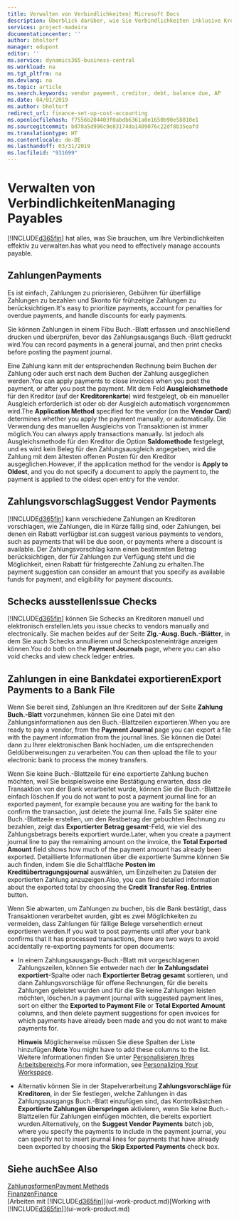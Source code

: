 ```yaml
---
title: Verwalten von Verbindlichkeiten| Microsoft Docs
description: Überblick darüber, wie Sie Verbindlichkeiten inklusive Kreditorenzahlungen, Gläubiger, Schulden und den fälligen Saldo verwalten.
services: project-madeira
documentationcenter: ''
author: bholtorf
manager: edupont
editor: ''
ms.service: dynamics365-business-central
ms.workload: na
ms.tgt_pltfrm: na
ms.devlang: na
ms.topic: article
ms.search.keywords: vendor payment, creditor, debt, balance due, AP
ms.date: 04/01/2019
ms.author: bholtorf
redirect_url: finance-set-up-cost-accounting
ms.openlocfilehash: f7556b204403f0abdb6361a0e1650b90e58810e1
ms.sourcegitcommit: bd78a5d990c9e83174da1409076c22df8b35eafd
ms.translationtype: HT
ms.contentlocale: de-DE
ms.lasthandoff: 03/31/2019
ms.locfileid: "931699"
---
```

# <a name="managing-payables"></a><span data-ttu-id="8f7e1-103">Verwalten von Verbindlichkeiten</span><span class="sxs-lookup"><span data-stu-id="8f7e1-103">Managing Payables</span></span>
[!INCLUDE[d365fin](includes/d365fin_md.md)] <span data-ttu-id="8f7e1-104">hat alles, was Sie brauchen, um Ihre Verbindlichkeiten effektiv zu verwalten.</span><span class="sxs-lookup"><span data-stu-id="8f7e1-104">has what you need to effectively manage accounts payable.</span></span>  

## <a name="payments"></a><span data-ttu-id="8f7e1-105">Zahlungen</span><span class="sxs-lookup"><span data-stu-id="8f7e1-105">Payments</span></span>
<span data-ttu-id="8f7e1-106">Es ist einfach, Zahlungen zu priorisieren, Gebühren für überfällige Zahlungen zu bezahlen und Skonto für frühzeitige Zahlungen zu berücksichtigen.</span><span class="sxs-lookup"><span data-stu-id="8f7e1-106">It's easy to prioritize payments, account for penalties for overdue payments, and handle discounts for early payments.</span></span>

<span data-ttu-id="8f7e1-107">Sie können Zahlungen in einem Fibu Buch.-Blatt erfassen und anschließend drucken und überprüfen, bevor das Zahlungsausgangs Buch.-Blatt gedruckt wird.</span><span class="sxs-lookup"><span data-stu-id="8f7e1-107">You can record payments in a general journal, and then print checks before posting the payment journal.</span></span>

<span data-ttu-id="8f7e1-108">Eine Zahlung kann mit der entsprechenden Rechnung beim Buchen der Zahlung oder auch erst nach dem Buchen der Zahlung ausgeglichen werden.</span><span class="sxs-lookup"><span data-stu-id="8f7e1-108">You can apply payments to close invoices when you post the payment, or after you post the payment.</span></span> <span data-ttu-id="8f7e1-109">Mit dem Feld **Ausgleichsmethode** für den Kreditor (auf der **Kreditorenkarte**) wird festgelegt, ob ein manueller Ausgleich erforderlich ist oder ob der Ausgleich automatisch vorgenommen wird.</span><span class="sxs-lookup"><span data-stu-id="8f7e1-109">The **Application Method** specified for the vendor (on the **Vendor Card**) determines whether you apply the payment manually, or automatically.</span></span> <span data-ttu-id="8f7e1-110">Die Verwendung des manuellen Ausgleichs von Transaktionen ist immer möglich.</span><span class="sxs-lookup"><span data-stu-id="8f7e1-110">You can always apply transactions manually.</span></span> <span data-ttu-id="8f7e1-111">Ist jedoch als Ausgleichsmethode für den Kreditor die Option **Saldomethode** festgelegt, und es wird kein Beleg für den Zahlungsausgleich angegeben, wird die Zahlung mit dem ältesten offenen Posten für den Kreditor ausgeglichen.</span><span class="sxs-lookup"><span data-stu-id="8f7e1-111">However, if the application method for the vendor is **Apply to Oldest**, and you do not specify a document to apply the payment to, the payment is applied to the oldest open entry for the vendor.</span></span>

## <a name="suggest-vendor-payments"></a><span data-ttu-id="8f7e1-112">Zahlungsvorschlag</span><span class="sxs-lookup"><span data-stu-id="8f7e1-112">Suggest Vendor Payments</span></span>
[!INCLUDE[d365fin](includes/d365fin_md.md)] <span data-ttu-id="8f7e1-113">kann verschiedene Zahlungen an Kreditoren vorschlagen, wie Zahlungen, die in Kürze fällig sind, oder Zahlungen, bei denen ein Rabatt verfügbar ist.</span><span class="sxs-lookup"><span data-stu-id="8f7e1-113">can suggest various payments to vendors, such as payments that will be due soon, or payments where a discount is available.</span></span> <span data-ttu-id="8f7e1-114">Der Zahlungsvorschlag kann einen bestimmten Betrag berücksichtigen, der für Zahlungen zur Verfügung steht und die Möglichkeit, einen Rabatt für fristgerechte Zahlung zu erhalten.</span><span class="sxs-lookup"><span data-stu-id="8f7e1-114">The payment suggestion can consider an amount that you specify as available funds for payment, and eligibility for payment discounts.</span></span>

## <a name="issue-checks"></a><span data-ttu-id="8f7e1-115">Schecks ausstellen</span><span class="sxs-lookup"><span data-stu-id="8f7e1-115">Issue Checks</span></span>
[!INCLUDE[d365fin](includes/d365fin_md.md)] <span data-ttu-id="8f7e1-116">können Sie Schecks an Kreditoren manuell und elektronisch erstellen.</span><span class="sxs-lookup"><span data-stu-id="8f7e1-116">lets you issue checks to vendors manually and electronically.</span></span> <span data-ttu-id="8f7e1-117">Sie machen beides auf der Seite **Zlg.-Ausg. Buch.-Blätter**, in dem Sie auch Schecks annullieren und Scheckposteneinträge anzeigen können.</span><span class="sxs-lookup"><span data-stu-id="8f7e1-117">You do both on the **Payment Journals** page, where you can also void checks and view check ledger entries.</span></span>

## <a name="export-payments-to-a-bank-file"></a><span data-ttu-id="8f7e1-118">Zahlungen in eine Bankdatei exportieren</span><span class="sxs-lookup"><span data-stu-id="8f7e1-118">Export Payments to a Bank File</span></span>
<span data-ttu-id="8f7e1-119">Wenn Sie bereit sind, Zahlungen an Ihre Kreditoren auf der Seite **Zahlung Buch.-Blatt** vorzunehmen, können Sie eine Datei mit den Zahlungsinformationen aus den Buch.-Blattzeilen exportieren.</span><span class="sxs-lookup"><span data-stu-id="8f7e1-119">When you are ready to pay a vendor, from the **Payment Journal** page you can export a file with the payment information from the journal lines.</span></span> <span data-ttu-id="8f7e1-120">Sie können die Datei dann zu Ihrer elektronischen Bank hochladen, um die entsprechenden Geldüberweisungen zu verarbeiten.</span><span class="sxs-lookup"><span data-stu-id="8f7e1-120">You can then upload the file to your electronic bank to process the money transfers.</span></span>

<span data-ttu-id="8f7e1-121">Wenn Sie keine Buch.-Blattzeile für eine exportierte Zahlung buchen möchten, weil Sie beispielsweise eine Bestätigung erwarten, dass die Transaktion von der Bank verarbeitet wurde, können Sie die Buch.-Blattzeile einfach löschen.</span><span class="sxs-lookup"><span data-stu-id="8f7e1-121">If you do not want to post a payment journal line for an exported payment, for example because you are waiting for the bank to confirm the transaction, just delete the journal line.</span></span> <span data-ttu-id="8f7e1-122">Falls Sie später eine Buch.-Blattzeile erstellen, um den Restbetrag der gebuchten Rechnung zu bezahlen, zeigt das **Exportierter Betrag gesamt**-Feld, wie viel des Zahlungsbetrags bereits exportiert wurde.</span><span class="sxs-lookup"><span data-stu-id="8f7e1-122">Later, when you create a payment journal line to pay the remaining amount on the invoice, the **Total Exported Amount** field shows how much of the payment amount has already been exported.</span></span> <span data-ttu-id="8f7e1-123">Detaillierte Informationen über die exportierte Summe können Sie auch finden, indem Sie die Schaltfläche **Posten im Kreditübertragungsjournal** auswählen, um Einzelheiten zu Dateien der exportierten Zahlung anzuzeigen.</span><span class="sxs-lookup"><span data-stu-id="8f7e1-123">Also, you can find detailed information about the exported total by choosing the **Credit Transfer Reg. Entries** button.</span></span>

<span data-ttu-id="8f7e1-124">Wenn Sie abwarten, um Zahlungen zu buchen, bis die Bank bestätigt, dass Transaktionen verarbeitet wurden, gibt es zwei Möglichkeiten zu vermeiden, dass Zahlungen für fällige Belege versehentlich erneut exportieren werden.</span><span class="sxs-lookup"><span data-stu-id="8f7e1-124">If you wait to post payments until after your bank confirms that it has processed transactions, there are two ways to avoid accidentally re-exporting payments for open documents:</span></span>  

* <span data-ttu-id="8f7e1-125">In einem Zahlungsausgangs-Buch.-Blatt mit vorgeschlagenen Zahlungszeilen, können Sie entweder nach der **In Zahlungsdatei exportiert**-Spalte oder nach **Exportierter Betrag gesamt** sortieren, und dann Zahlungsvorschläge für offene Rechnungen, für die bereits Zahlungen geleistet wurden und für die Sie keine Zahlungen leisten möchten, löschen.</span><span class="sxs-lookup"><span data-stu-id="8f7e1-125">In a payment journal with suggested payment lines, sort on either the **Exported to Payment File** or **Total Exported Amount** columns, and then delete payment suggestions for open invoices for which payments have already been made and you do not want to make payments for.</span></span>

    <span data-ttu-id="8f7e1-126">**Hinweis** Möglicherweise müssen Sie diese Spalten der Liste hinzufügen.</span><span class="sxs-lookup"><span data-stu-id="8f7e1-126">**Note** You might have to add these columns to the list.</span></span> <span data-ttu-id="8f7e1-127">Weitere Informationen finden Sie unter [Personalisieren Ihres Arbeitsbereichs](ui-personalization-user.md).</span><span class="sxs-lookup"><span data-stu-id="8f7e1-127">For more information, see [Personalizing Your Workspace](ui-personalization-user.md).</span></span>  
* <span data-ttu-id="8f7e1-128">Alternativ können Sie in der Stapelverarbeitung **Zahlungsvorschläge für Kreditoren**, in der Sie festlegen, welche Zahlungen in das Zahlungsausgangs Buch.-Blatt einzufügen sind, das Kontrollkästchen **Exportierte Zahlungen überspringen** aktivieren, wenn Sie keine Buch.-Blattzeilen für Zahlungen einfügen möchten, die bereits exportiert wurden.</span><span class="sxs-lookup"><span data-stu-id="8f7e1-128">Alternatively, on the **Suggest Vendor Payments** batch job, where you specify the payments to include in the payment journal, you can specify not to insert journal lines for payments that have already been exported by choosing the **Skip Exported Payments** check box.</span></span>

## <a name="see-also"></a><span data-ttu-id="8f7e1-129">Siehe auch</span><span class="sxs-lookup"><span data-stu-id="8f7e1-129">See Also</span></span>
[<span data-ttu-id="8f7e1-130">Zahlungsformen</span><span class="sxs-lookup"><span data-stu-id="8f7e1-130">Payment Methods</span></span>](finance-payment-methods.md)  
[<span data-ttu-id="8f7e1-131">Finanzen</span><span class="sxs-lookup"><span data-stu-id="8f7e1-131">Finance</span></span>](finance.md)  
<span data-ttu-id="8f7e1-132">[Arbeiten mit [!INCLUDE[d365fin](includes/d365fin_md.md)]](ui-work-product.md)</span><span class="sxs-lookup"><span data-stu-id="8f7e1-132">[Working with [!INCLUDE[d365fin](includes/d365fin_md.md)]](ui-work-product.md)</span></span>
